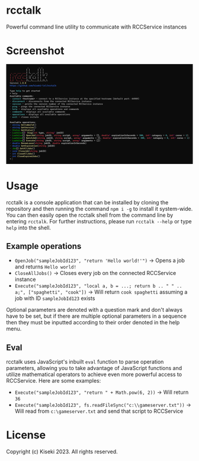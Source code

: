 # rcctalk
Powerful command line utility to communicate with RCCService instances

# Screenshot
![](https://github.com/kiseki-lol/rcctalk/raw/trunk/screenshot.png)

# Usage
rcctalk is a console application that can be installed by cloning the repository and then running the command `npm i -g` to install it system-wide. You can then easily open the rcctalk shell from the command line by entering `rcctalk`. For further instructions, please run `rcctalk --help` or type `help` into the shell.

## Example operations
- `OpenJob("sampleJobId123", "return 'Hello world!'")` -> Opens a job and returns `Hello world!`
- `CloseAllJobs()` -> Closes every job on the connected RCCService instance
- `Execute("sampleJobId123", "local a, b = ...; return b .. " " .. a;", ["spaghetti", "cook"])` -> Will return `cook spaghetti` assuming a job with ID `sampleJobId123` exists

Optional parameters are denoted with a question mark and don't always have to be set, but if there are multiple optional parameters in a sequence then they must be inputted according to their order denoted in the help menu.

## Eval
rcctalk uses JavaScript's inbuilt `eval` function to parse operation parameters, allowing you to take advantage of JavaScript functions and utilize mathematical operators to achieve even more powerful access to RCCService. Here are some examples:
- `Execute("sampleJobId123", "return " + Math.pow(6, 2))` -> Will return `36`
- `Execute("sampleJobId123", fs.readFileSync("c:\\gameserver.txt"))` -> Will read from `c:\gameserver.txt` and send that script to RCCService

# License
Copyright (c) Kiseki 2023. All rights reserved.